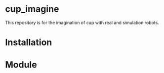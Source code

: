 # cup_imagine
This repository is for the imagination of cup with real and simulation robots.

# Installation

# Module
